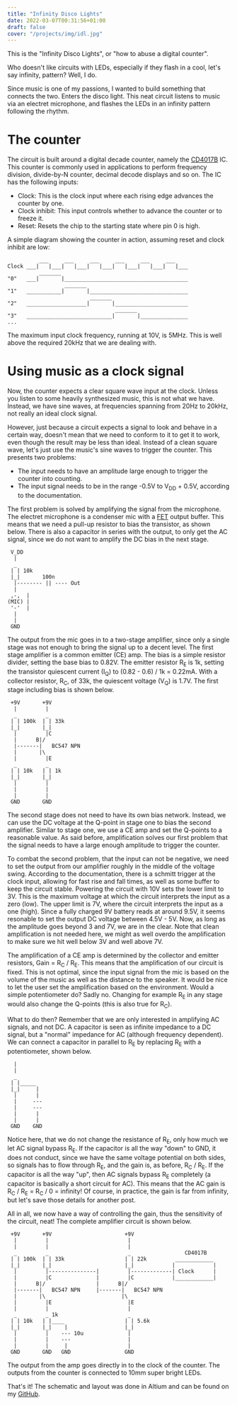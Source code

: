 ```yaml
---
title: "Infinity Disco Lights"
date: 2022-03-07T00:31:56+01:00
draft: false
cover: "/projects/img/idl.jpg"
---
```


This is the "Infinity Disco Lights", or "how to abuse a digital counter".

Who doesn't like circuits with LEDs, especially if they flash in a cool, let's say infinity, pattern?
Well, I do.

Since music is one of my passions, I wanted to build something that connects the two. Enters the disco light.
This neat circuit listens to music via an electret microphone, and flashes the LEDs in an infinity pattern following the rhythm.

# The counter
The circuit is built around a digital decade counter, namely the [CD4017B](https://www.ti.com/lit/ds/symlink/cd4017b.pdf) IC.
This counter is commonly used in applications to perform frequency division, divide-by-N counter, decimal decode displays and so on.
The IC has the following inputs:
- Clock: This is the clock input where each rising edge advances the counter by one.
- Clock inhibit: This input controls whether to advance the counter or to freeze it.
- Reset: Resets the chip to the starting state where pin 0 is high.

A simple diagram showing the counter in action, assuming reset and clock inhibit are low:
```
          ___     ___     ___     ___     ___     ___ 
Clock ___|   |___|   |___|   |___|   |___|   |___|   |___
          _______
"0"   ___|       |_______________________________________
                  _______ 
"1"   ___________|       |_______________________________
                          _______ 
"2"   ___________________|       |_______________________
                                  _______ 
"3"   ___________________________|       |_______________
...
```

The maximum input clock frequency, running at 10V, is 5MHz. This is well above the required 20kHz that we are dealing with.

# Using music as a clock signal
Now, the counter expects a clear square wave input at the clock. Unless you listen to some heavily synthesized music, this is not what we have.
Instead, we have sine waves, at frequencies spanning from 20Hz to 20kHz, not really an ideal clock signal.

However, just because a circuit expects a signal to look and behave in a certain way, doesn't mean that we need to conform to it to get it to work,
even though the result may be less than ideal.
Instead of a clean square wave, let's just use the music's sine waves to trigger the counter. This presents two problems:
- The input needs to have an amplitude large enough to trigger the counter into counting.
- The input signal needs to be in the range -0.5V to V<sub>DD</sub> + 0.5V, according to the documentation.

The first problem is solved by amplifying the signal from the microphone. 
The electret microphone is a condenser mic with a [FET](https://en.wikipedia.org/wiki/Field-effect_transistor) output buffer.
This means that we need a pull-up resistor to bias the transistor, as shown below. There is also a capacitor in series with the output,
to only get the AC signal, since we do not want to amplify the DC bias in the next stage.

```
 V_DD
  |
  _
 | | 10k
 |_|       100n
  |-------- || ---- Out
  |
 ,-,  |
(MIC) |
 '-'  |
  |
  |
 GND
```
The output from the mic goes in to a two-stage amplifier, since only a single stage was not enough to bring the signal up to a decent level.
The first stage amplifier is a common emitter (CE) amp. The bias is a simple resistor divider, setting the base bias to 0.82V.
The emitter resistor R<sub>E</sub> is 1k, setting the transistor quiescent current (I<sub>Q</sub>) to (0.82 - 0.6) / 1k = 0.22mA. With a collector resistor, R<sub>C</sub>, of
33k, the quiescent voltage (V<sub>Q</sub>) is 1.7V. The first stage including bias is shown below.

```
 +9V       +9V
  |         |
  _         _
 | | 100k  | | 33k
 |_|       |_| 
  |         |C
  |      B|/
  |-------|   BC547 NPN
  |       |\
  |         |E
  _         _
 | | 10k   | | 1k
 |_|       |_|
  |         |
  |         |
  |         |
 GND       GND
```

The second stage does not need to have its own bias network. Instead, we can use the DC voltage at the Q-point in stage one to bias the second amplifier.
Similar to stage one, we use a CE amp and set the Q-points to a reasonable value. As said before, amplification solves our first problem that the signal needs to have
a large enough amplitude to trigger the counter. 

To combat the second problem, that the input can not be negative, we need to set the output from our amplifier roughly
in the middle of the voltage swing. According to the documentation, there is a schmitt trigger at the clock input, allowing for fast rise and fall times, as well as some buffer
to keep the circuit stable. Powering the circuit with 10V sets the lower limit to 3V. This is the maximum voltage at which the circuit interprets the input as a zero (low).
The upper limit is 7V, where the circuit interprets the input as a one (high). Since a fully charged 9V battery reads at around 9.5V, it seems resonable to set the output
DC voltage between 4.5V - 5V. Now, as long as the amplitude goes beyond 3 and 7V, we are in the clear. Note that clean amplification is not needed here, we might as well overdo the amplification to make sure we hit well below 3V and well above 7V.

The amplification of a CE amp is determined by the collector and emitter resistors, Gain = R<sub>C</sub> / R<sub>E</sub>. This means that the amplification of our
circuit is fixed. This is not optimal, since the input signal from the mic is based on the volume of the music as well as the distance to the speaker.
It would be nice to let the user set the amplification based on the environment. Would a simple potentiometer do? Sadly no. Changing for example R<sub>E</sub> in
any stage would also change the Q-points (this is also true for R<sub>C</sub>). 

What to do then? Remember that we are only interested in amplifying AC signals, and not DC.
A capacitor is seen as infinite impedance to a DC signal, but a "normal" impedance for AC (although frequency dependent).
We can connect a capacitor in parallel to R<sub>E</sub> by replacing R<sub>E</sub> with a potentiometer, shown below.
```
  |
  |
  _
 | |_____
 |_|     |  
  |      |
  |     ---
  |     ---
  |      |
  |      |
 GND    GND
```
Notice here, that we do not change the resistance of R<sub>E</sub>, only how much we let AC signal bypass R<sub>E</sub>.
If the capacitor is all the way "down" to GND, it does not conduct, since we have the same voltage potential on both sides, so signals
has to flow through R<sub>E</sub>, and the gain is, as before, R<sub>C</sub> / R<sub>E</sub>.
If the capacitor is all the way "up", then AC signals bypass R<sub>E</sub> completely (a capacitor is basically a short circuit for AC).
This means that the AC gain is R<sub>C</sub> / R<sub>E</sub> = R<sub>C</sub> / 0 = infinity! Of course, in practice, the gain is far from infinity,
but let's save those details for another post.

All in all, we now have a way of controlling the gain, thus the sensitivity of the circuit, neat!
The complete amplifier circuit is shown below.

```
 +9V       +9V                       +9V
  |         |                         |                         
  |         |                         |                         
  _         _                         _                 CD4017B        
 | | 100k  | | 33k                   | | 22k         ____________           
 |_|       |_|                       |_|            |            |
  |         |---------------|         |-------------| Clock      |
  |         |C              |         |C            |____________|           
  |      B|/                |      B|/                          
  |-------|   BC547 NPN     |-------|   BC547 NPN               
  |       |\                        |\                          
  |         |E                        |E
  |         |                         |                        
  _         _ 1k                      _                         
 | | 10k   | |____                   | | 5.6k                     
 |_|       |_|    |                  |_|                        
  |         |    --- 10u              |                         
  |         |    ---                  |                         
  |         |     |                   |                         
 GND       GND   GND                 GND 
```
The output from the amp goes directly in to the clock of the counter.
The outputs from the counter is connected to 10mm super bright LEDs.

That's it!
The schematic and layout was done in Altium and can be found on my [GitHub](https://github.com/Noxet/infinity-disco-lights).

